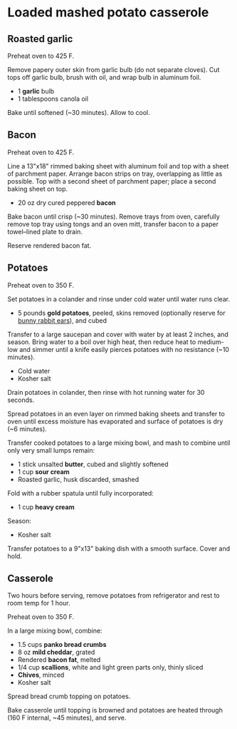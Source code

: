 # Loaded mashed potato casserole

## Roasted garlic

Preheat oven to 425 F.

Remove papery outer skin from garlic bulb (do not separate cloves). Cut tops off garlic bulb, brush with oil, and wrap bulb in aluminum foil.

- 1 **garlic** bulb
- 1 tablespoons canola oil

Bake until softened (~30 minutes). Allow to cool.

## Bacon

Preheat oven to 425 F.

Line a 13"x18" rimmed baking sheet with aluminum foil and top with a sheet of parchment paper. Arrange bacon strips on tray, overlapping as little as possible. Top with a second sheet of parchment paper; place a second baking sheet on top.

- 20 oz dry cured peppered **bacon**

Bake bacon until crisp (~30 minutes). Remove trays from oven, carefully remove top tray using tongs and an oven mitt, transfer bacon to a paper towel–lined plate to drain.

Reserve rendered bacon fat.

## Potatoes

Preheat oven to 350 F.

Set potatoes in a colander and rinse under cold water until water runs clear.

- 5 pounds **gold potatoes**, peeled, skins removed (optionally reserve for [bunny rabbit ears](sides/bunny-rabbit-ears.md)), and cubed

Transfer to a large saucepan and cover with water by at least 2 inches, and season. Bring water to a boil over high heat, then reduce heat to medium-low and simmer until a knife easily pierces potatoes with no resistance (~10 minutes).

- Cold water
- Kosher salt

Drain potatoes in colander, then rinse with hot running water for 30 seconds.

Spread potatoes in an even layer on rimmed baking sheets and transfer to oven until excess moisture has evaporated and surface of potatoes is dry (~6 minutes).

Transfer cooked potatoes to a large mixing bowl, and mash to combine until only very small lumps remain:

- 1 stick unsalted **butter**, cubed and slightly softened
- 1 cup **sour cream**
- Roasted garlic, husk discarded, smashed

Fold with a rubber spatula until fully incorporated:

- 1 cup **heavy cream**

Season:

- Kosher salt

Transfer potatoes to a 9"x13" baking dish with a smooth surface. Cover and hold.

## Casserole

Two hours before serving, remove potatoes from refrigerator and rest to room temp for 1 hour.

Preheat oven to 350 F.

In a large mixing bowl, combine:

- 1.5 cups **panko bread crumbs**
- 8 oz **mild cheddar**, grated
- Rendered **bacon fat**, melted
- 1/4 cup **scallions**, white and light green parts only, thinly sliced
- **Chives**, minced
- Kosher salt

Spread bread crumb topping on potatoes.

Bake casserole until topping is browned and potatoes are heated through (160 F internal, ~45 minutes), and serve.
